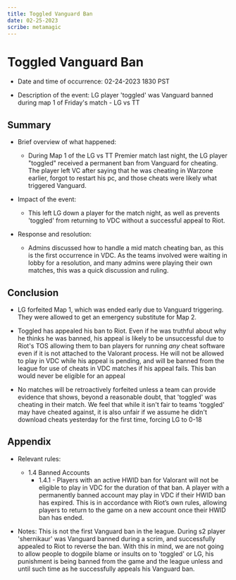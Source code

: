 ```yaml
---
title: Toggled Vanguard Ban
date: 02-25-2023
scribe: metamagic
---
```


# Toggled Vanguard Ban

- Date and time of occurrence: 02-24-2023 1830 PST

- Description of the event: LG player 'toggled' was Vanguard banned during map 1 of Friday's match - LG vs TT

## Summary

- Brief overview of what happened: 
  - During Map 1 of the LG vs TT Premier match last night, the LG player "toggled" received a permanent ban from Vanguard for cheating.
    The player left VC after saying that he was cheating in Warzone earlier, forgot to restart his pc, and those cheats were likely what triggered Vanguard.

- Impact of the event: 
  - This left LG down a player for the match night, as well as prevents 'toggled' from returning to VDC without a successful appeal to Riot. 

- Response and resolution: 
  - Admins discussed how to handle a mid match cheating ban, as this is the first occurrence in VDC. 
    As the teams involved were waiting in lobby for a resolution, and many admins were playing their own matches, this was a quick discussion and ruling.

## Conclusion

- LG forfeited Map 1, which was ended early due to Vanguard triggering. They were allowed to get an emergency substitute for Map 2.

- Toggled has appealed his ban to Riot. 
  Even if he was truthful about why he thinks he was banned, his appeal is likely to be unsuccessful due to Riot's TOS allowing them to ban players for running *any* cheat software even if it is not attached to the Valorant process.
  He will not be allowed to play in VDC while his appeal is pending, and will be banned from the league for use of cheats in VDC matches if his appeal fails. This ban would never be
  eligible for an appeal
  
- No matches will be retroactively forfeited unless a team can provide evidence that shows, beyond a reasonable doubt, that 'toggled' was
  cheating in their match. We feel that while it isn't fair to teams 'toggled' may have cheated against, it is also unfair if we assume he
  didn't download cheats yesterday for the first time, forcing LG to 0-18

## Appendix

- Relevant rules: 
  - 1.4 Banned Accounts
    - 1.4.1 - Players with an active HWID ban for Valorant will not be eligible to play in VDC for the duration of that ban. 
              A player with a permanently banned account may play in VDC if their HWID ban has expired. 
              This is in accordance with Riot’s own rules, allowing players to return to the game on a new account once their HWID ban has ended.


- Notes: This is not the first Vanguard ban in the league. During s2 player 'shernikaur' was Vanguard banned during a scrim, and successfully appealed to Riot to reverse the ban.
  With this in mind, we are not going to allow people to dogpile blame or insults on to 'toggled' or LG, his punishment is being banned from the game and the league unless and until such time as he successfully appeals his Vanguard ban.
